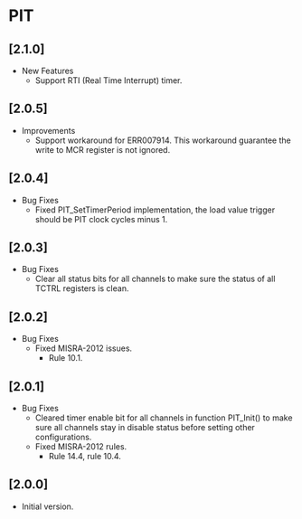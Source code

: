 # PIT

## [2.1.0]

- New Features
  - Support RTI (Real Time Interrupt) timer.

## [2.0.5]

- Improvements
  - Support workaround for ERR007914. This workaround guarantee the write to MCR register is not ignored.

## [2.0.4]

- Bug Fixes
  - Fixed PIT_SetTimerPeriod implementation, the load value trigger should be PIT clock cycles minus 1.

## [2.0.3]

- Bug Fixes
  - Clear all status bits for all channels to make sure the status of all TCTRL registers is clean.

## [2.0.2]

- Bug Fixes
  - Fixed MISRA-2012 issues.
    - Rule 10.1.

## [2.0.1]

- Bug Fixes
  - Cleared timer enable bit for all channels in function PIT_Init() to make sure all channels stay in disable
    status before setting other configurations.
  - Fixed MISRA-2012 rules.
    - Rule 14.4, rule 10.4.

## [2.0.0]

- Initial version.

